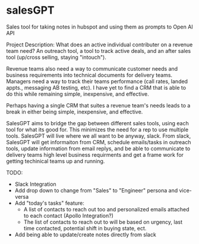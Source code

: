 # salesGPT
Sales tool for taking notes in hubspot and using them as prompts to Open AI API

Project Description:
What does an active individual contributer on a revenue team need? 
An outreach tool, a tool to track active deals, and an after sales tool (up/cross selling, staying "intouch").

Revenue teams also need a way to communicate customer needs and business requirements into technical documents for delivery teams.
Managers need a way to track their teams performance (call rates, landed appts., messaging AB testing, etc).
I have yet to find a CRM that is able to do this while remaining simple, inexpensive, and effective.

Perhaps having a single CRM that suites a revenue team's needs leads to a break in either being simple, inexpensive, and effective. 

SalesGPT aims to bridge the gap between different sales tools, using each tool for what its good for. This minimizes the need for a rep to use multiple tools. SalesGPT will live where we all want to be anyway, slack. From slack, SalesGPT will
get informaiton from CRM, schedule emails/tasks in outreach tools, update information from email replys, and be able to communicate to delivery teams
high level business requirments and get a frame work for getting techinical teams up and running.


TODO:
- Slack Integration
- Add drop down to change from "Sales" to "Engineer" persona and vice-versa
- Add "today's tasks" feature:
    - A list of contacts to reach out too and personalized emails attached to each contact (Apollo Integration?)
    - The list of contacts to reach out to will be based on urgency, last time contacted, potential shift in buying state, ect.
- Add being able to update/create notes directly from slack

